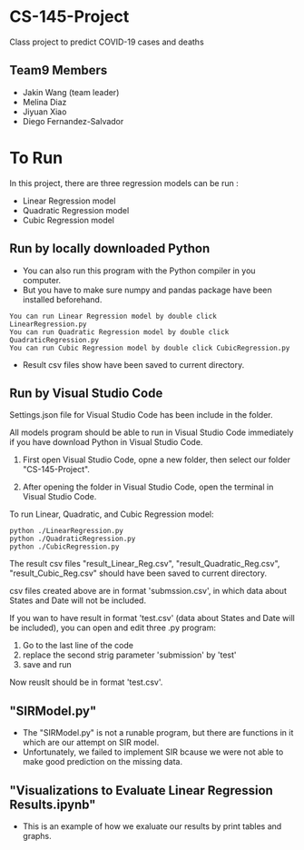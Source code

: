 # CS-145-Project
Class project to predict COVID-19 cases and deaths

## Team9 Members
- Jakin Wang (team leader)
- Melina Diaz
- Jiyuan Xiao
- Diego Fernandez-Salvador

# To Run
In this project, there are three regression models can be run :
- Linear Regression model
- Quadratic Regression model
- Cubic Regression model

## Run by locally downloaded Python
- You can also run this program with the Python compiler in you computer.
- But you have to make sure numpy and pandas package have been installed beforehand.
```
You can run Linear Regression model by double click LinearRegression.py
You can run Quadratic Regression model by double click QuadraticRegression.py
You can run Cubic Regression model by double click CubicRegression.py
```
- Result csv files show have been saved to current directory.

## Run by Visual Studio Code
Settings.json file for Visual Studio Code has been include in the folder.

All models program should be able to run in Visual Studio Code immediately if you have download Python in Visual Studio Code.

1. First open Visual Studio Code, opne a new folder, then select our folder "CS-145-Project".

2. After opening the folder in Visual Studio Code, open the terminal in Visual Studio Code.

To run Linear, Quadratic, and Cubic Regression model:
```
python ./LinearRegression.py
python ./QuadraticRegression.py
python ./CubicRegression.py
```
The result csv files "result_Linear_Reg.csv", "result_Quadratic_Reg.csv", "result_Cubic_Reg.csv" should have been saved to current directory.

csv files created above are in format 'submssion.csv', in which data about States and Date will not be included.

If you wan to have result in format 'test.csv' (data about States and Date will be included), you can open and edit three .py program:
1. Go to the last line of the code
2. replace the second strig parameter 'submission' by 'test'
3. save and run 

Now reuslt should be in format 'test.csv'.

## "SIRModel.py"
- The "SIRModel.py" is not a runable program, but there are functions in it which are our attempt on SIR model.
- Unfortunately, we failed to implement SIR bcause we were not able to make good prediction on the missing data.

## "Visualizations to Evaluate Linear Regression Results.ipynb"
- This is an example of how we exaluate our results by print tables and graphs.